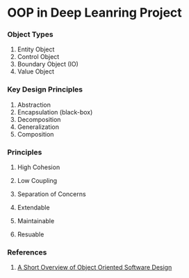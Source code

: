 # OOP in Deep Leanring Project

### Object Types

1. Entity Object
2. Control Object
3. Boundary Object (IO)
4. Value Object

### Key Design Principles

1. Abstraction
2. Encapsulation (black-box)
3. Decomposition
4. Generalization
5. Composition

### Principles

1. High Cohesion
2. Low Coupling
3. Separation of Concerns


1. Extendable
2. Maintainable
3. Resuable

### References

1. [A Short Overview of Object Oriented Software Design](https://medium.freecodecamp.org/a-short-overview-of-object-oriented-software-design-c7aa0a622c83)

